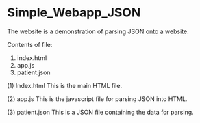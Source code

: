 # Simple_Webapp_JSON
The website is a demonstration of parsing JSON onto a website.

Contents of file:
 1. index.html
 2. app.js
 3. patient.json
 
(1) Index.html
This is the main HTML file.

(2) app.js
This is the javascript file for parsing JSON into HTML.

(3) patient.json
This is a JSON file containing the data for parsing.
